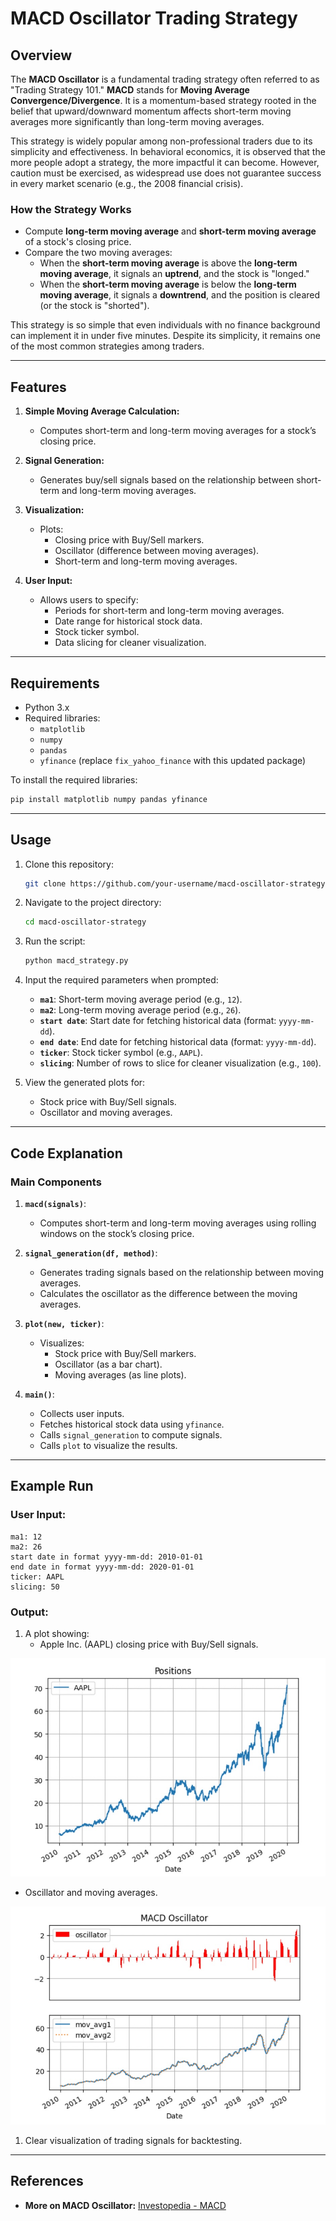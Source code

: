 # MACD Oscillator Trading Strategy

## Overview

The **MACD Oscillator** is a fundamental trading strategy often referred to as "Trading Strategy 101." **MACD** stands for **Moving Average Convergence/Divergence**. It is a momentum-based strategy rooted in the belief that upward/downward momentum affects short-term moving averages more significantly than long-term moving averages.

This strategy is widely popular among non-professional traders due to its simplicity and effectiveness. In behavioral economics, it is observed that the more people adopt a strategy, the more impactful it can become. However, caution must be exercised, as widespread use does not guarantee success in every market scenario (e.g., the 2008 financial crisis).

### How the Strategy Works
- Compute **long-term moving average** and **short-term moving average** of a stock's closing price.
- Compare the two moving averages:
  - When the **short-term moving average** is above the **long-term moving average**, it signals an **uptrend**, and the stock is "longed."
  - When the **short-term moving average** is below the **long-term moving average**, it signals a **downtrend**, and the position is cleared (or the stock is "shorted").

This strategy is so simple that even individuals with no finance background can implement it in under five minutes. Despite its simplicity, it remains one of the most common strategies among traders.

---

## Features

1. **Simple Moving Average Calculation:**
   - Computes short-term and long-term moving averages for a stock’s closing price.

2. **Signal Generation:**
   - Generates buy/sell signals based on the relationship between short-term and long-term moving averages.

3. **Visualization:**
   - Plots:
     - Closing price with Buy/Sell markers.
     - Oscillator (difference between moving averages).
     - Short-term and long-term moving averages.

4. **User Input:**
   - Allows users to specify:
     - Periods for short-term and long-term moving averages.
     - Date range for historical stock data.
     - Stock ticker symbol.
     - Data slicing for cleaner visualization.

---

## Requirements

- Python 3.x
- Required libraries:
  - `matplotlib`
  - `numpy`
  - `pandas`
  - `yfinance` (replace `fix_yahoo_finance` with this updated package)

To install the required libraries:
```bash
pip install matplotlib numpy pandas yfinance
```

---

## Usage

1. Clone this repository:
   ```bash
   git clone https://github.com/your-username/macd-oscillator-strategy.git
   ```

2. Navigate to the project directory:
   ```bash
   cd macd-oscillator-strategy
   ```

3. Run the script:
   ```bash
   python macd_strategy.py
   ```

4. Input the required parameters when prompted:
   - **`ma1`**: Short-term moving average period (e.g., `12`).
   - **`ma2`**: Long-term moving average period (e.g., `26`).
   - **`start date`**: Start date for fetching historical data (format: `yyyy-mm-dd`).
   - **`end date`**: End date for fetching historical data (format: `yyyy-mm-dd`).
   - **`ticker`**: Stock ticker symbol (e.g., `AAPL`).
   - **`slicing`**: Number of rows to slice for cleaner visualization (e.g., `100`).

5. View the generated plots for:
   - Stock price with Buy/Sell signals.
   - Oscillator and moving averages.

---

## Code Explanation

### Main Components

1. **`macd(signals)`**:
   - Computes short-term and long-term moving averages using rolling windows on the stock’s closing price.

2. **`signal_generation(df, method)`**:
   - Generates trading signals based on the relationship between moving averages.
   - Calculates the oscillator as the difference between the moving averages.

3. **`plot(new, ticker)`**:
   - Visualizes:
     - Stock price with Buy/Sell markers.
     - Oscillator (as a bar chart).
     - Moving averages (as line plots).

4. **`main()`**:
   - Collects user inputs.
   - Fetches historical stock data using `yfinance`.
   - Calls `signal_generation` to compute signals.
   - Calls `plot` to visualize the results.

---

## Example Run

### User Input:
```plaintext
ma1: 12
ma2: 26
start date in format yyyy-mm-dd: 2010-01-01
end date in format yyyy-mm-dd: 2020-01-01
ticker: AAPL
slicing: 50
```

### Output:
1. A plot showing:
   - Apple Inc. (AAPL) closing price with Buy/Sell signals.

  ![Positions](images/positions.jpg)

   - Oscillator and moving averages.
  
  ![Poitions](images/oscillator_graph.jpg)

1. Clear visualization of trading signals for backtesting.

---

## References

- **More on MACD Oscillator:** [Investopedia - MACD](https://www.investopedia.com/terms/m/macd.asp)



